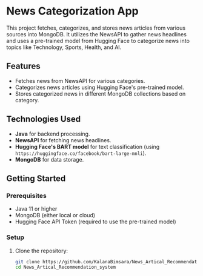 # News Categorization App

This project fetches, categorizes, and stores news articles from various sources into MongoDB. It utilizes the NewsAPI to gather news headlines and uses a pre-trained model from Hugging Face to categorize news into topics like Technology, Sports, Health, and AI.

## Features
- Fetches news from NewsAPI for various categories.
- Categorizes news articles using Hugging Face's pre-trained model.
- Stores categorized news in different MongoDB collections based on category.

## Technologies Used
- **Java** for backend processing.
- **NewsAPI** for fetching news headlines.
- **Hugging Face's BART model** for text classification (using `https://huggingface.co/facebook/bart-large-mnli`).
- **MongoDB** for data storage.

## Getting Started

### Prerequisites
- Java 11 or higher
- MongoDB (either local or cloud)
- Hugging Face API Token (required to use the pre-trained model)

### Setup
1. Clone the repository:
   ```bash
   git clone https://github.com/KalanaBimsara/News_Artical_Recommendation_system.git
   cd News_Artical_Recommendation_system
